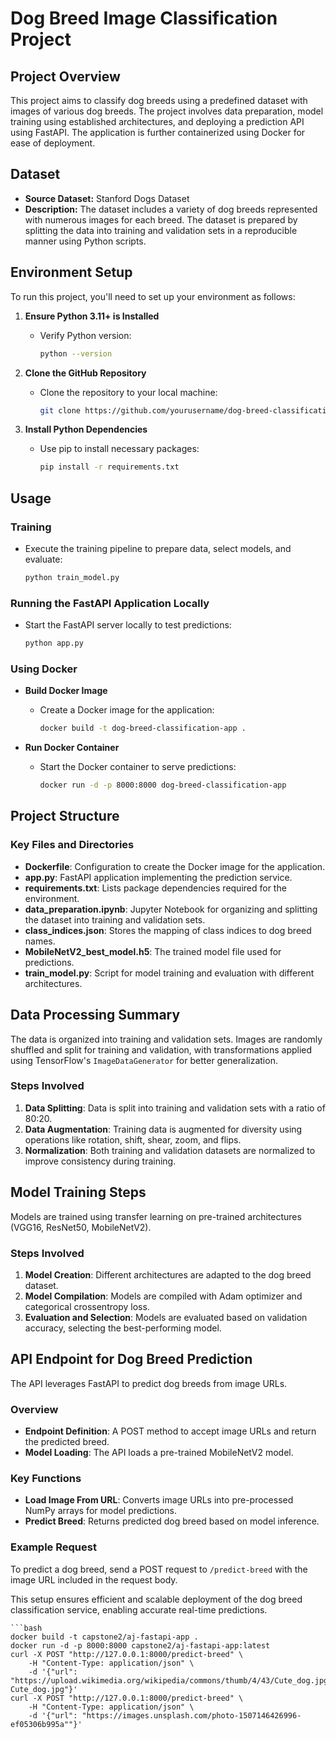 # Dog Breed Image Classification Project

## Project Overview

This project aims to classify dog breeds using a predefined dataset with images of various dog breeds. The project involves data preparation, model training using established architectures, and deploying a prediction API using FastAPI. The application is further containerized using Docker for ease of deployment.

## Dataset

- **Source Dataset:** Stanford Dogs Dataset
- **Description:** The dataset includes a variety of dog breeds represented with numerous images for each breed. The dataset is prepared by splitting the data into training and validation sets in a reproducible manner using Python scripts.

## Environment Setup

To run this project, you'll need to set up your environment as follows:

1. **Ensure Python 3.11+ is Installed**
   - Verify Python version:
     ```bash
     python --version
     ```

2. **Clone the GitHub Repository**
   - Clone the repository to your local machine:
     ```bash
     git clone https://github.com/yourusername/dog-breed-classification.git
     ```

3. **Install Python Dependencies**
   - Use pip to install necessary packages:
     ```bash
     pip install -r requirements.txt
     ```

## Usage

### Training

- Execute the training pipeline to prepare data, select models, and evaluate:
  ```bash
  python train_model.py
  ```

### Running the FastAPI Application Locally

- Start the FastAPI server locally to test predictions:
  ```bash
  python app.py
  ```

### Using Docker

- **Build Docker Image**
  - Create a Docker image for the application:
    ```bash
    docker build -t dog-breed-classification-app .
    ```

- **Run Docker Container**
  - Start the Docker container to serve predictions:
    ```bash
    docker run -d -p 8000:8000 dog-breed-classification-app
    ```

## Project Structure

### Key Files and Directories

- **Dockerfile**: Configuration to create the Docker image for the application.
- **app.py**: FastAPI application implementing the prediction service.
- **requirements.txt**: Lists package dependencies required for the environment.
- **data_preparation.ipynb**: Jupyter Notebook for organizing and splitting the dataset into training and validation sets.
- **class_indices.json**: Stores the mapping of class indices to dog breed names.
- **MobileNetV2_best_model.h5**: The trained model file used for predictions.
- **train_model.py**: Script for model training and evaluation with different architectures.

## Data Processing Summary

The data is organized into training and validation sets. Images are randomly shuffled and split for training and validation, with transformations applied using TensorFlow's `ImageDataGenerator` for better generalization.

### Steps Involved

1. **Data Splitting**: Data is split into training and validation sets with a ratio of 80:20.
2. **Data Augmentation**: Training data is augmented for diversity using operations like rotation, shift, shear, zoom, and flips.
3. **Normalization**: Both training and validation datasets are normalized to improve consistency during training.

## Model Training Steps

Models are trained using transfer learning on pre-trained architectures (VGG16, ResNet50, MobileNetV2).

### Steps Involved

1. **Model Creation**: Different architectures are adapted to the dog breed dataset.
2. **Model Compilation**: Models are compiled with Adam optimizer and categorical crossentropy loss.
3. **Evaluation and Selection**: Models are evaluated based on validation accuracy, selecting the best-performing model.

## API Endpoint for Dog Breed Prediction

The API leverages FastAPI to predict dog breeds from image URLs.

### Overview

- **Endpoint Definition**: A POST method to accept image URLs and return the predicted breed.
- **Model Loading**: The API loads a pre-trained MobileNetV2 model.

### Key Functions

- **Load Image From URL**: Converts image URLs into pre-processed NumPy arrays for model predictions.
- **Predict Breed**: Returns predicted dog breed based on model inference.

### Example Request

To predict a dog breed, send a POST request to `/predict-breed` with the image URL included in the request body.

This setup ensures efficient and scalable deployment of the dog breed classification service, enabling accurate real-time predictions.

    ```bash
    docker build -t capstone2/aj-fastapi-app .
    docker run -d -p 8000:8000 capstone2/aj-fastapi-app:latest
    curl -X POST "http://127.0.0.1:8000/predict-breed" \
        -H "Content-Type: application/json" \
        -d '{"url": "https://upload.wikimedia.org/wikipedia/commons/thumb/4/43/Cute_dog.jpg/1600px-Cute_dog.jpg"}'
    curl -X POST "http://127.0.0.1:8000/predict-breed" \
        -H "Content-Type: application/json" \
        -d '{"url": "https://images.unsplash.com/photo-1507146426996-ef05306b995a""}'